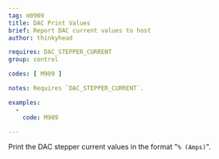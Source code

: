 ```yaml
---
tag: m0909
title: DAC Print Values
brief: Report DAC current values to host
author: thinkyhead

requires: DAC_STEPPER_CURRENT
group: control

codes: [ M909 ]

notes: Requires `DAC_STEPPER_CURRENT`.

examples:
  -
    code: M909

---
```


Print the DAC stepper current values in the format "`% (Amps)`".
